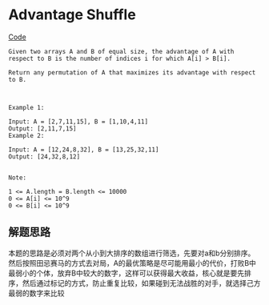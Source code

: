 # Advantage Shuffle

[Code](../weekly_contest_93/advantage_shuffle.go)

```
Given two arrays A and B of equal size, the advantage of A with respect to B is the number of indices i for which A[i] > B[i].

Return any permutation of A that maximizes its advantage with respect to B.



Example 1:

Input: A = [2,7,11,15], B = [1,10,4,11]
Output: [2,11,7,15]
Example 2:

Input: A = [12,24,8,32], B = [13,25,32,11]
Output: [24,32,8,12]


Note:

1 <= A.length = B.length <= 10000
0 <= A[i] <= 10^9
0 <= B[i] <= 10^9

```

## 解题思路

本题的思路是必须对两个从小到大排序的数组进行筛选，先要对a和b分别排序。然后按照田忌赛马的方式去对局，A的最优策略是尽可能用最小的代价，打败B中最弱小的个体，放弃B中较大的数字，这样可以获得最大收益，核心就是要先排序，然后通过标记的方式，防止重复比较，如果碰到无法战胜的对手，就选择己方最弱的数字来比较
